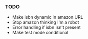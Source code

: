 ### TODO
 - Make isbn dynamic in amazon URL
 - Stop amazon thinking I'm a robot
 - Error handling if isbn isn't present
 - Make test mode conditional
